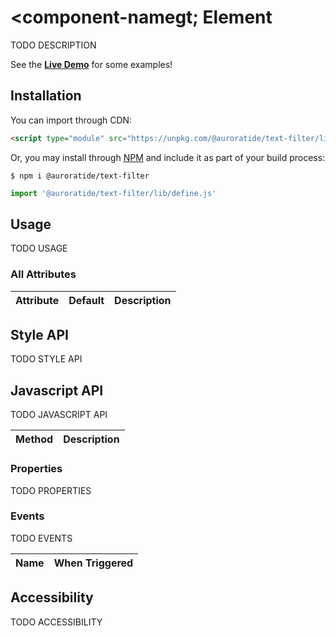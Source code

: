 # &lt;component-namegt; Element

TODO DESCRIPTION

See the **[Live Demo](https://auroratide.github.io/text-filter/)** for some examples!

## Installation

You can import through CDN:

```html
<script type="module" src="https://unpkg.com/@auroratide/text-filter/lib/define.js"></script>
```

Or, you may install through [NPM](https://www.npmjs.com/package/@auroratide/text-filter) and include it as part of your build process:

```
$ npm i @auroratide/text-filter
```

```js
import '@auroratide/text-filter/lib/define.js'
```

## Usage

TODO USAGE


### All Attributes

| Attribute | Default | Description |
| ------------- | --------- | ------------- |

## Style API

TODO STYLE API

## Javascript API

TODO JAVASCRIPT API

| Method | Description |
| ------------- | ------------- |

### Properties

TODO PROPERTIES

### Events

TODO EVENTS

| Name | When Triggered |
| ------------- | ------------- |

## Accessibility

TODO ACCESSIBILITY
